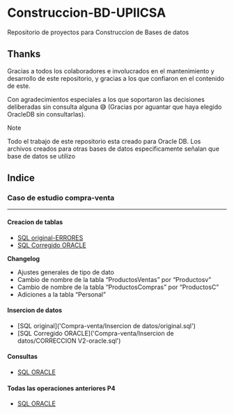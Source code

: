 # Construccion-BD-UPIICSA
Repositorio de proyectos para Construccion de Bases de datos

## Thanks
Gracias a todos los colaboradores e involucrados en el mantenimiento y desarrollo de este repositorio, y gracias a los que confiaron en el contenido de este. 

Con agradecimientos especiales a los que soportaron las decisiones deliberadas sin consulta alguna 😅 (Gracias por aguantar que haya elegido OracleDB sin consultarlas).

> [!NOTE]
> Todo el trabajo de este repositorio esta creado para Oracle DB. Los archivos creados para otras bases de datos especificamente señalan que base de datos se utilizo

## Indice

### Caso de estudio compra-venta
---
#### Creacion de tablas
- [SQL original-ERRORES](Compra-venta/original.sql)
- [SQL Corregido ORACLE](Compra-venta/CORRECCION-oracle.sql)

**Changelog**
- Ajustes generales de tipo de dato
- Cambio de nombre de la tabla “ProductosVentas” por “Productosv”
- Cambio de nombre de la tabla “ProductosCompras” por “ProductosC”
- Adiciones a la tabla “Personal” 

#### Insercion de datos
 - [SQL original]('Compra-venta/Insercion de datos/original.sql')
 - [SQL Corregido ORACLE]('Compra-venta/Insercion de datos/CORRECCION V2-oracle.sql')

#### Consultas
 - [SQL ORACLE](Compra-venta/Consultas/base-AI.sql)

#### Todas las operaciones anteriores P4
 - [SQL ORACLE](Compra-venta/ConsultaTODO.sql)